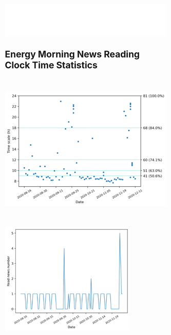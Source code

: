<div  id='head' style="width:100%;height:100px;border:0px solid #000; background-color:rgb(255, 255, 255);"></div>
<script>
    var oDiv = document.getElementById('head');
    oDiv.style.position = 'fixed'; oDiv.style.top = '0px'; oDiv.style.left = '0px';
</script>


# Energy Morning News Reading Clock Time Statistics
<br><br>
<div align=center>
    <img src="news_stat.png">
</div>


<br><br>
<div>
    <img src="news_number.png" style="zoom:38%">
</div>